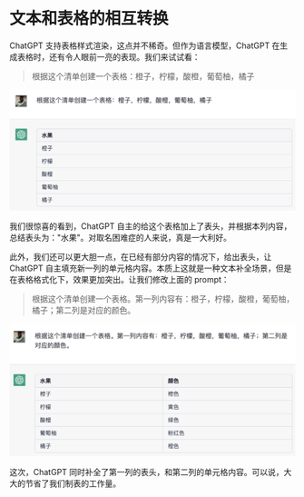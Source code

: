 # 文本和表格的相互转换

ChatGPT 支持表格样式渲染，这点并不稀奇。但作为语言模型，ChatGPT 在生成表格时，还有令人眼前一亮的表现。我们来试试看：

> 根据这个清单创建一个表格：橙子，柠檬，酸橙，葡萄柚，橘子

![](/images/awesome/table-1.png)

我们很惊喜的看到，ChatGPT 自主的给这个表格加上了表头，并根据本列内容，总结表头为："水果"。对取名困难症的人来说，真是一大利好。

此外，我们还可以更大胆一点，在已经有部分内容的情况下，给出表头，让 ChatGPT 自主填充新一列的单元格内容。本质上这就是一种文本补全场景，但是在表格格式化下，效果更加突出。让我们修改上面的 prompt：

> 根据这个清单创建一个表格。第一列内容有：橙子，柠檬，酸橙，葡萄柚，橘子；第二列是对应的颜色。

![](/images/awesome/table-2.png)

这次，ChatGPT 同时补全了第一列的表头，和第二列的单元格内容。可以说，大大的节省了我们制表的工作量。

